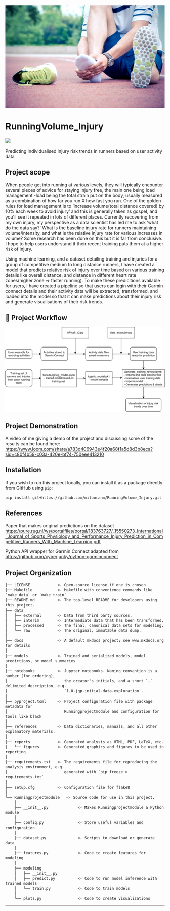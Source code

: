 
<img src="./references/injured_running.jpg" width="700">


# RunningVolume_Injury

<a target="_blank" href="https://cookiecutter-data-science.drivendata.org/">
    <img src="https://img.shields.io/badge/CCDS-Project%20template-328F97?logo=cookiecutter" />
</a>

Predicting individualised injury risk trends in runners based on user activity data


## Project scope

When people get into running at various levels, they will typically encounter several pieces of advice for staying injury free, the main one being load management -load being the total strain put on the body, usually measured as a combination of how far you run X how fast you run. One of the golden rules for load management is to ‘increase volume(total distance covered) by 10% each week to avoid injury’ and this is generally taken as gospel, and you'll see it repeated in lots of different places. 
Currently recovering from my own injury, my perspective as a data scientist has led me to ask ‘what do the data say?’ What is the baseline injury rate for runners maintaining volume/intensity, and what is the relative injury rate for various increases in volume? Some research has been done on this but it is far from conclusive. I hope to help users understand if their recent training puts them at a higher risk of injury.

Using machine learning, and a dataset detailing training and injuries for a group of competitive medium to long distance runners, I have created a model that predicts relative risk of injury over time based on various training details like overall distance, and distance in different heart rate zones(higher zone => faster running). 
To make these predicitions available for users, I have created a pipeline so that users can login with their Garmin connect details and their activity data will be extracted, transformed, and loaded into the model so that it can make predictions about their injury risk and generate visualisations of their risk trends.

## 🧭 Project Workflow

![Workflow Diagram](./references/workflow.svg)

## Project Demonstration

A video of me giving a demo of the project  and discussing some of the results can be found here: https://www.loom.com/share/a783d406943e4f20a68f1a5d8d3b8eca?sid=c80f4b59-c03a-420e-bf74-750eee413210

## Installation

If you wish to run this project locally, you can install it as a package directly from GitHub using `pip`:

```bash
pip install git+https://github.com/milooranm/RunningVolume_Injury.git
```

## References

Paper that makes original predictions on the dataset
https://pure.rug.nl/ws/portalfiles/portal/183763727/_15550273_International_Journal_of_Sports_Physiology_and_Performance_Injury_Prediction_in_Competitive_Runners_With_Machine_Learning.pdf

Python API wrapper for Garmin Connect adapted from https://github.com/cyberjunky/python-garminconnect

## Project Organization

```
├── LICENSE            <- Open-source license if one is chosen
├── Makefile           <- Makefile with convenience commands like `make data` or `make train`
├── README.md          <- The top-level README for developers using this project.
├── data
│   ├── external       <- Data from third party sources.
│   ├── interim        <- Intermediate data that has been transformed.
│   ├── processed      <- The final, canonical data sets for modeling.
│   └── raw            <- The original, immutable data dump.
│
├── docs               <- A default mkdocs project; see www.mkdocs.org for details
│
├── models             <- Trained and serialized models, model predictions, or model summaries
│
├── notebooks          <- Jupyter notebooks. Naming convention is a number (for ordering),
│                         the creator's initials, and a short `-` delimited description, e.g.
│                         `1.0-jqp-initial-data-exploration`.
│
├── pyproject.toml     <- Project configuration file with package metadata for 
│                         Runningprojectmodule and configuration for tools like black
│
├── references         <- Data dictionaries, manuals, and all other explanatory materials.
│
├── reports            <- Generated analysis as HTML, PDF, LaTeX, etc.
│   └── figures        <- Generated graphics and figures to be used in reporting
│
├── requirements.txt   <- The requirements file for reproducing the analysis environment, e.g.
│                         generated with `pip freeze > requirements.txt`
│
├── setup.cfg          <- Configuration file for flake8
│
└── Runningprojectmodule   <- Source code for use in this project.
    │
    ├── __init__.py             <- Makes Runningprojectmodule a Python module
    │
    ├── config.py               <- Store useful variables and configuration
    │
    ├── dataset.py              <- Scripts to download or generate data
    │
    ├── features.py             <- Code to create features for modeling
    │
    ├── modeling                
    │   ├── __init__.py 
    │   ├── predict.py          <- Code to run model inference with trained models          
    │   └── train.py            <- Code to train models
    │
    └── plots.py                <- Code to create visualizations
```

--------
